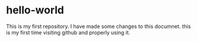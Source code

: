 # hello-world
This is my first repository.
I have made some changes to this documnet.
this is my first time visiting github and properly using it.

